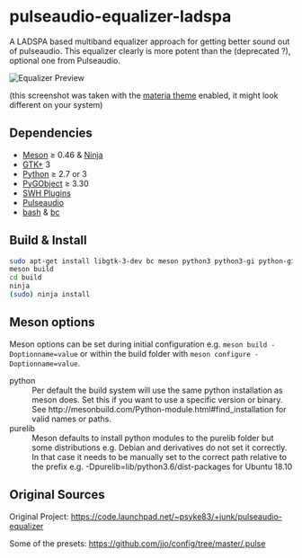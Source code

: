 # pulseaudio-equalizer-ladspa

A LADSPA based multiband equalizer approach for getting better sound out of pulseaudio.
This equalizer clearly is more potent than the (deprecated ?), optional one from Pulseaudio.

![Equalizer Preview](docs/preview.png)

(this screenshot was taken with the [materia theme](https://github.com/nana-4/materia-theme) enabled, it might look different on your system)

## Dependencies

 * [Meson](https://mesonbuild.com/) ≥ 0.46 & [Ninja](https://ninja-build.org/)
 * [GTK+](https://www.gtk.org/) 3
 * [Python](https://www.python.org/) ≥ 2.7 or 3
 * [PyGObject](https://pygobject.readthedocs.io/en/latest/) ≥ 3.30
 * [SWH Plugins](https://github.com/swh/ladspa)
 * [Pulseaudio](https://www.freedesktop.org/wiki/Software/PulseAudio/)
 * [bash](https://www.gnu.org/software/bash/) & [bc](https://www.gnu.org/software/bc/)


## Build & Install

```sh
sudo apt-get install libgtk-3-dev bc meson python3 python3-gi python-gi-dev libfftw3-3 libfftw3-dev libxml2-utils
meson build
cd build
ninja
(sudo) ninja install
```

## Meson options

Meson options can be set during initial configuration e.g. 
`meson build -Doptionname=value` or within the build folder with
`meson configure -Doptionname=value`.

<dl>
    <dt>python</dt>
    <dd>Per default the build system will use the same python installation as
    meson does. Set this if you want to use a specific version or binary. See
    http://mesonbuild.com/Python-module.html#find_installation for valid names
    or paths.</dt>
    <dt>purelib</dt>
    <dd>Meson defaults to install python modules to the purelib folder but some
    distributions e.g. Debian and derivatives do not set it correctly. In that
    case it needs to be manually set to the correct path relative to the prefix
    e.g. -Dpurelib=lib/python3.6/dist-packages for Ubuntu 18.10</dd>
</dl>

## Original Sources

Original Project: https://code.launchpad.net/~psyke83/+junk/pulseaudio-equalizer

Some of the presets: https://github.com/jjo/config/tree/master/.pulse

